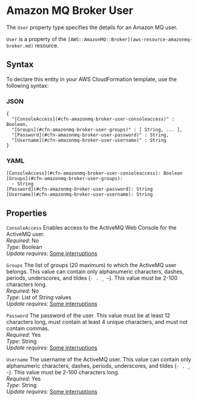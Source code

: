 # Amazon MQ Broker User<a name="aws-properties-amazonmq-broker-user"></a>

<a name="aws-properties-amazonmq-broker-user-description"></a>The `User` property type specifies the details for an Amazon MQ user\.

<a name="aws-properties-amazonmq-broker-user-inheritance"></a> `User` is a property of the `[AWS::AmazonMQ::Broker](aws-resource-amazonmq-broker.md)` resource\.

## Syntax<a name="aws-properties-amazonmq-broker-user-syntax"></a>

To declare this entity in your AWS CloudFormation template, use the following syntax:

### JSON<a name="aws-properties-amazonmq-broker-user-syntax.json"></a>

```
{
  "[ConsoleAccess](#cfn-amazonmq-broker-user-consoleaccess)" : Boolean,
  "[Groups](#cfn-amazonmq-broker-user-groups)" : [ String, ... ],
  "[Password](#cfn-amazonmq-broker-user-password)" : String,
  "[Username](#cfn-amazonmq-broker-user-username)" : String
}
```

### YAML<a name="aws-properties-amazonmq-broker-user-syntax.yaml"></a>

```
[ConsoleAccess](#cfn-amazonmq-broker-user-consoleaccess): Boolean
[Groups](#cfn-amazonmq-broker-user-groups): 
  - String
[Password](#cfn-amazonmq-broker-user-password): String
[Username](#cfn-amazonmq-broker-user-username): String
```

## Properties<a name="aws-properties-amazonmq-broker-user-properties"></a>

`ConsoleAccess`  <a name="cfn-amazonmq-broker-user-consoleaccess"></a>
Enables access to the ActiveMQ Web Console for the ActiveMQ user\.  
*Required*: No  
*Type*: Boolean  
*Update requires*: [Some interruptions](using-cfn-updating-stacks-update-behaviors.md#update-some-interrupt)

`Groups`  <a name="cfn-amazonmq-broker-user-groups"></a>
The list of groups \(20 maximum\) to which the ActiveMQ user belongs\. This value can contain only alphanumeric characters, dashes, periods, underscores, and tildes \(`- . _ ~`\)\. This value must be 2\-100 characters long\.   
*Required*: No  
*Type*: List of String values  
*Update requires*: [Some interruptions](using-cfn-updating-stacks-update-behaviors.md#update-some-interrupt)

`Password`  <a name="cfn-amazonmq-broker-user-password"></a>
The password of the user\. This value must be at least 12 characters long, must contain at least 4 unique characters, and must not contain commas\.   
*Required*: Yes  
*Type*: String  
*Update requires*: [Some interruptions](using-cfn-updating-stacks-update-behaviors.md#update-some-interrupt)

`Username`  <a name="cfn-amazonmq-broker-user-username"></a>
The username of the ActiveMQ user\. This value can contain only alphanumeric characters, dashes, periods, underscores, and tildes \(`- . _ ~`\)\. This value must be 2\-100 characters long\.   
*Required*: Yes  
*Type*: String  
*Update requires*: [Some interruptions](using-cfn-updating-stacks-update-behaviors.md#update-some-interrupt)